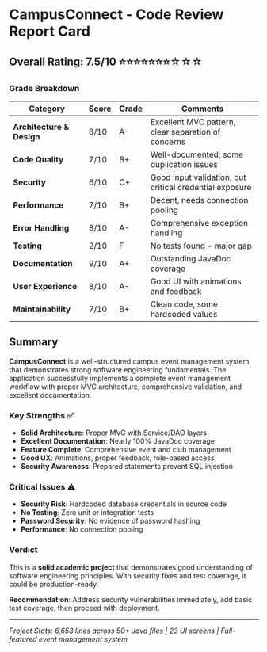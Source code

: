 # CampusConnect - Code Review Report Card

## Overall Rating: 7.5/10 ⭐⭐⭐⭐⭐⭐⭐☆☆☆

### Grade Breakdown

| Category | Score | Grade | Comments |
|----------|-------|-------|----------|
| **Architecture & Design** | 8/10 | A- | Excellent MVC pattern, clear separation of concerns |
| **Code Quality** | 7/10 | B+ | Well-documented, some duplication issues |
| **Security** | 6/10 | C+ | Good input validation, but critical credential exposure |
| **Performance** | 7/10 | B+ | Decent, needs connection pooling |
| **Error Handling** | 8/10 | A- | Comprehensive exception handling |
| **Testing** | 2/10 | F | No tests found - major gap |
| **Documentation** | 9/10 | A+ | Outstanding JavaDoc coverage |
| **User Experience** | 8/10 | A- | Good UI with animations and feedback |
| **Maintainability** | 7/10 | B+ | Clean code, some hardcoded values |

## Summary

**CampusConnect** is a well-structured campus event management system that demonstrates strong software engineering fundamentals. The application successfully implements a complete event management workflow with proper MVC architecture, comprehensive validation, and excellent documentation.

### Key Strengths ✅
- **Solid Architecture**: Proper MVC with Service/DAO layers
- **Excellent Documentation**: Nearly 100% JavaDoc coverage
- **Feature Complete**: Comprehensive event and club management
- **Good UX**: Animations, proper feedback, role-based access
- **Security Awareness**: Prepared statements prevent SQL injection

### Critical Issues ⚠️
- **Security Risk**: Hardcoded database credentials in source code
- **No Testing**: Zero unit or integration tests
- **Password Security**: No evidence of password hashing
- **Performance**: No connection pooling

### Verdict
This is a **solid academic project** that demonstrates good understanding of software engineering principles. With security fixes and test coverage, it could be production-ready.

**Recommendation**: Address security vulnerabilities immediately, add basic test coverage, then proceed with deployment.

---
*Project Stats: 6,653 lines across 50+ Java files | 23 UI screens | Full-featured event management system*